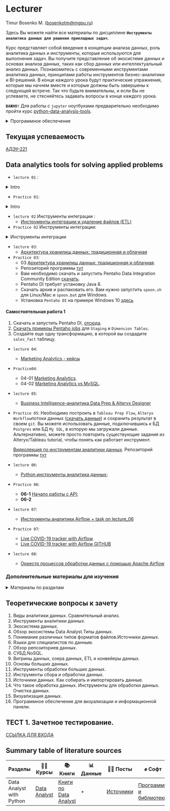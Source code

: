 # Lecturer
Timur Bosenko M. (bosenkotm@mgpu.ru)

Здесь Вы можете найти все материалы по дисциплине **`Инструменты аналитика данных для решения прикладных задач`**. 

Курс представляет собой  введение в концепции анализа данных, роль аналитика данных и инструменты, которые используются для выполнения задач. Вы получите представление об экосистеме данных и основах анализа данных, таких как сбор данных или интеллектуальный анализ данных. Познакомитесь с современными инструментами аналитика данных, принципами работы инструментов бизнес-аналитики и BI-решений. В конце каждого урока будут практические упражнения, которые мы начнем вместе и которые должны быть завершены к следующей встрече. Так что будьте внимательны, и если Вы не успеваете, не стесняйтесь задавать вопросы в конце каждого урока.

**`ВАЖНО!`** Для работы с `jupyter` ноутбуками предварительно необходимо пройти курс [python-data-analysis-tools](https://github.com/BosenkoTM/PDA).

<details>
<summary> Программное обеспечение </summary>

 - **`Google Colaboratory`** — бесплатная среда, чтобы писать код в jupyter notebook. [Google Colaboratory](  https://colab.research.google.com/).
 - **`Студия данных Google`** — cервис визуализации и анализа данных(En). [DataStudio](https://datastudio.google.com/navigation/reporting).
 - **`Yandex DataLens`** — cервис визуализации и анализа данных(Ru). [DataLens](https://datalens.yandex.ru/).

</details>

## Текущая успеваемость

 [АДЭУ-221](https://docs.google.com/spreadsheets/d/1jSBjDeu23q6fdkR9OyvqIYbHeZpov9XTWNaDsHRcIF4/edit?usp=sharing)

## Data analytics tools for solving applied problems

- `lecture 01` :

<details>
<summary> Intro </summary>

 - [Introduction to Data analytics](/lectures/lecture_01.pdf)

 - [Product analytics](https://youtu.be/Vy_rq-x9QEo)
    
</details>

-  `Practice 01`: 
 <details>
<summary> Intro </summary>

  - 01-1 [Визуализация данных из CSV-файла](https://cloud.yandex.ru/docs/datalens/tutorials/data-from-csv-visualization). [Индивидуальное задание](/practice/ex_01_1/01ex.md).
  - 01-2 [Product analytics](/practice/ex_01_2).
 </details>
 
- `lecture 02` Инструменты интеграции : 
    - [Инструменты интеграции и удаление файлов (ETL)](/lectures/lecture_02.pdf)
- `Practice 02` Инструменты интеграции:

<details>
<summary> Инструменты интеграции </summary>
 
 - `02En` [Работа в ETL-системе Talend](/practice/ex_02/pr_02_read_fileCSV_talend.pdf). Репозиторий программы [тут](https://disk.yandex.ru/d/jELYUXeI9HEEmg)
  
 `02Ru`  [POLYMATICA BI В ОБЛАКЕ](https://partners.platform.polymatica.ru/auth?redirect=https%253A%252F%252Fpartners.platform.polymatica.ru%252F)
 
 - **02-1** [Polymatica Dashboards: загрузка данных из файла и работа с датасетом](https://www.youtube.com/watch?v=83iCC4unHsE&list=PLjiEjSNywDXuZgIgd6PjlIbLkXGiqlP2k&index=2);
 - **02-2** [Polymatica Dashboards: cоздание источника](https://www.youtube.com/watch?v=BrIqTrhBs84&list=PLjiEjSNywDXuZgIgd6PjlIbLkXGiqlP2k&index=3);
 - **02-3** [Polymatica Dashboards: загрузка датасета из источника](https://www.youtube.com/watch?v=vth0efKfzyA&list=PLjiEjSNywDXuZgIgd6PjlIbLkXGiqlP2k&index=4);
 - **02-4** [Polymatica Dashboards: настройка фильтров](https://www.youtube.com/watch?v=Q9tC6PsyvmQ&list=PLjiEjSNywDXuZgIgd6PjlIbLkXGiqlP2k&index=6);
 - **02-5** [Polymatica Dashboards: объединение датасетов](https://www.youtube.com/watch?v=3MNmzGKcRKM&list=PLjiEjSNywDXuZgIgd6PjlIbLkXGiqlP2k&index=9).
 
  `02Ru` [Polymatica Analytics в облаке](https://edu.polymatica.ru/)

  - **02-6**  [Обзор Polymatica Analytics](https://www.youtube.com/watch?v=5aV5t4XeJfQ).
  - **02-7**  [Основные операции с размерностями и фактами](https://www.youtube.com/watch?v=5AzJQJO8kzs).
  - **02-08** [Визуализация: Графики. Часть 1](https://www.youtube.com/watch?v=UCywumvP5lM&t=47s).
  - **02-09** [Визуализация: Графики. Часть 2](https://www.youtube.com/watch?v=jLkuQGAHn1M).
      
</details>

- `lecture 03`:
    - [Архитектура хранилищ данных: традиционная и облачная](/lectures/lecture_03.pdf)
-  `Practice 03`: 
    - 03 [Архитектура хранилищ данных: традиционная и облачная](/practice/ex_03/ex_3.pdf).
    -  Репозиторий программы [тут](https://disk.yandex.ru/d/jELYUXeI9HEEmg)
    - Вам необходимо скачать и запустить Pentaho Data Integration Community Edition [скачать](https://sourceforge.net/projects/pentaho/).
    - Pentaho DI требует установку Java 8.
    - Скачать архив и распаковать его. Вам нужно запустить `spoon.sh` для Linux/Mac и `spoon.bat` для Windows.
    -  Установка `Pentaho DI` на примере Windows 10  [здесь](https://www.youtube.com/watch?v=RL-EZCi51gc&feature=youtu.be&ab_channel=DataLearn)

#### Самостоятельная работа 1
1. Скачать и запустить Pentaho DI, [отсюда](https://sourceforge.net/projects/pentaho/).
2. [Скачать примеры Pentaho jobs](https://github.com/Data-Learn/data-engineering/tree/master/DE-101%20Modules/Module04/DE%20-%20101%20Lab%204.4) для `Staging` и `Dimension Tables`.
3. Создайте еще одну трансформацию, в которой вы создадите `sales_fact` таблицу.

- `lecture 04`:
    - [Marketing Analytics - кейсы](https://github.com/pilosI/python_data_analysis#%D1%83%D1%87%D0%B5%D0%B1%D0%BD%D1%8B%D0%B5-%D0%BF%D1%80%D0%BE%D0%B5%D0%BA%D1%82%D1%8B-%D0%BF%D0%BE-%D0%B0%D0%BD%D0%B0%D0%BB%D0%B8%D0%B7%D1%83-%D0%B4%D0%B0%D0%BD%D0%BD%D1%8B%D1%85-%D0%B2-jupyter-notebook)
- `Practice04`: 
    - 04-01 [Marketing Analytics](/marketing_analytics_students.ipynb).
    - 04-02 [Marketing Analytics vs MySQL](https://colab.research.google.com/drive/1ZFauMnc7JSRUGDEdor0EC6BAUe_YGVwt?usp=sharing).
    
- `lecture 05`:
    - [Business Intelligence-аналитика Data Prep & Alteryx Designer ](/lectures/lecture_05.pdf)
    
- `Practice 05`:
   Необходимо построить в `Tableau Prep Flow`, `Alteryx Workflow`потоки данных ([скачать данные](/data)) и сохранить результат в своем `git`. Вы можете использовать данные, подключившись к БД `Postgres` или БД `My SQL`, в которую мы загружали данные. Альтернативно, можете просто повторить существующие задания из Alteryx/Tableau tutorial, чтобы понять как работает инструмент.

    [Видеолекция по инструментам аналитики данных](https://www.tableau.com/support/releases/prep/2022.2.3#esdalt). 
    Репозиторий программы [тут](https://disk.yandex.ru/d/jELYUXeI9HEEmg)

- `lecture 06`:
   - [Python инструменты аналитика данных]();
- `Practice 06`:    
    -  **06-1** [Начало работы с API](/practice/06/06_1.md);
    -  **06-2**

- `lecture 07`:
    - [Инструменты аналитики Airflow + task on lecture_06](/lectures/lecture_06_airflow_day_1.pdf)
    
- `Practice 07`: 
    -  [Live COVID-19 tracker with Airflow](https://towardsdatascience.com/your-live-covid-19-tracker-with-airflow-and-github-pages-658c3e048304).
    -  [Live COVID-19 tracker with Airflow GITHUB](https://github.com/hectoramirez/Covid19)
    
- `lecture 08`:
    - [Оркестр процессов обработки данных с помощью Apache Airflow](/lectures/lecture_07_airflow_day_2_orcestr.pdf)

### Дополнительные материалы для изучения

<details>
<summary> Материалы по разделам</summary>
 
#### ETL Компоненты и начало работы с ETL на примере Pentaho Data Integration
1. Видео лекция - теория - [ETL Компоненты](https://youtu.be/-oCBttnefMQ). 
2. Видео лекция - практика - [Начало работы с Pentaho DI](https://youtu.be/-oCBttnefMQ?t=2087)
3. [Видео по основам Pentaho DI](https://youtu.be/K3X9wIC0jO8) и [ссылка на исходные файлы из видео](https://drive.google.com/file/d/1yw0E7Gqm4Rocui_pQYPdfmmnFtGfx3LY/view?usp=sharing)
#### Tableau prep
1. [2023 Начало работы с Tableau prep](https://help.tableau.com/current/prep/en-us/prep_get_started.htm);
2. [2023 Tableau Prep Help](https://disk.yandex.ru/d/BjbXWdqjH0jzyA);
3. Carl Allchin [ 2020 Tableau Prep: Up & Running](https://disk.yandex.ru/i/Qpjx0mtLurwkcw);
4. [2019 A-Practitioners-Guide-to-Tableau-prep-Builder](https://docs.yandex.ru/docs/view?tm=1665697499&tld=ru&lang=en&name=A-Practitioners-Guide-to-Tableau-prep-Builder.pdf&text=Tableau%20Prep&url=https%3A%2F%2Fresources.useready.com%2Fwp-content%2Fuploads%2F2019%2F08%2FA-Practitioners-Guide-to-Tableau-prep-Builder.pdf&lr=213&mime=pdf&l10n=ru&sign=6de6f2866532daf9d67052c949d1830f&keyno=0&nosw=1&serpParams=tm%3D1665697499%26tld%3Dru%26lang%3Den%26name%3DA-Practitioners-Guide-to-Tableau-prep-Builder.pdf%26text%3DTableau%2BPrep%26url%3Dhttps%253A%2F%2Fresources.useready.com%2Fwp-content%2Fuploads%2F2019%2F08%2FA-Practitioners-Guide-to-Tableau-prep-Builder.pdf%26lr%3D213%26mime%3Dpdf%26l10n%3Dru%26sign%3D6de6f2866532daf9d67052c949d1830f%26keyno%3D0%26nosw%3D1).
5. [Начало работы с Alteryx Designer](https://help.alteryx.com/learn/learningguide.html).
#### Apache Airflow
1. [Введение в Apache Airflow](https://khashtamov.com/ru/apache-airflow-introduction/) (Русский)
2. [Как мы оркестрируем процессы обработки данных с помощью Apache Airflow](https://habr.com/ru/company/lamoda/blog/518620/) (Русский)
3. [Apache Airflow: делаем ETL проще](https://habr.com/ru/post/512386/) (Русский)
4. [ETL процесс получения данных из электронной почты в Apache Airflow](https://habr.com/ru/post/495676/) (Русский)
5. [Getting started with Apache Airflow](https://towardsdatascience.com/getting-started-with-apache-airflow-df1aa77d7b1b) (English)
#### Apache NiFi
1. [Apache NiFi: что это такое и краткий обзор возможностей](https://habr.com/ru/company/rostelecom/blog/432166/) (Русский)
2. [Динамическое создание кластера Apache NiFi](https://habr.com/ru/post/331444/) (Русский)
3. [Apache NIFI — Краткий обзор возможностей на практике](https://habr.com/ru/post/465299/) (Русский)
4. [How Apache Nifi works — surf on your dataflow, don’t drown in it](https://medium.com/free-code-camp/nifi-surf-on-your-dataflow-4f3343c50aa2)
5. [Побег от скуки — процессы ETL](https://habr.com/ru/post/508620/) (Русский)
#### Data Build Tool (dbt) tool 
1. [Data Build Tool или что общего между Хранилищем Данных и Смузи](https://habr.com/ru/company/otus/blog/501380/) (Русский)
2. [DBT: A new way to transform data and build pipelines at The Telegraph](https://medium.com/the-telegraph-engineering/dbt-a-new-way-to-handle-data-transformation-at-the-telegraph-868ce3964eb4) (English)
3. [What, exactly, is dbt?](https://blog.getdbt.com/what--exactly--is-dbt-/) (English)
4. [Работа с dbt на базе Google BigQuery](https://habr.com/ru/post/542008/) (Русский)
5. [Сквозная Аналитика на Azure SQL + dbt + Github Actions + Metabase](https://habr.com/ru/post/538106/) (Русский)

#### Luigi
1. [Строим Data Pipeline на Python и Luigi](https://khashtamov.com/ru/data-pipeline-luigi-python/) (Русский)
2. [Обзор фреймворка Luigi для построения последовательностей выполнения задач](https://habr.com/ru/company/otus/blog/339904/) (Русский)
3. [Airbnb’s Airflow Versus Spotify’s Luigi](https://medium.com/better-programming/airbnbs-airflow-versus-spotify-s-luigi-bd4c7c2c0791) (English)
4. [Data pipelines, Luigi, Airflow: everything you need to know](https://towardsdatascience.com/data-pipelines-luigi-airflow-everything-you-need-to-know-18dc741449b7) (English)

</details>
 
## Теоретические вопросы к зачету

1.	Виды аналитики данных. Сравнительный анализ.
2.	Инструменты аналитики данных.
3.	Экосистема данных.
4.	Обзор экосистемы Data Analyst.Типы данных.
5.	Понимание различных типов форматов файлов.Источники данных.
6.	Языки для специалистов по данным.
7.	Обзор репозиториев данных.
8.	СУБД.NoSQL.
9.	Витрины данных, озера данных, ETL и конвейеры данных.
10.	Основы больших данных.
11.	Инструменты обработки больших данных.
12.	Инструменты сбора и обработки данных.
13.	Источники данных. Как собирать и импортировать данные.
14.	Что такое обработка данных. Инструменты для обработки данных. Очистка данных.
15.	Визуализация данных.
16.	Программное обеспечение для визуализации и информационной панели.

## ТЕСТ 1. Зачетное тестирование. 
[ССЫЛКА ДЛЯ ВХОДА](https://docs.google.com/forms/d/e/1FAIpQLSd0hfJDgqL1pNQE_np1S0V1_FVY7h_1Dvki7b_yimaj4Fnb8A/viewform?usp=sf_link)

## Summary table of literature sources
Разделы | 👨‍🏫 Курсы | 📚 Книги | 📊 Данные | 🙋‍♂️ Посты | ✊ Софт
--- | --- | --- | --- | --- | ---
Data Analyst with Python | [Data Analyst](https://github.com/elmoallistair/datacamp-data-analyst-with-python) | [Книги по Data Analyst](https://practicum.yandex.ru/blog/top-knig-po-analitike/) | + | [Источники ](books/social_data_science.md) | [Программы и библиотеки ](https://habr.com/ru/post/542718/)

